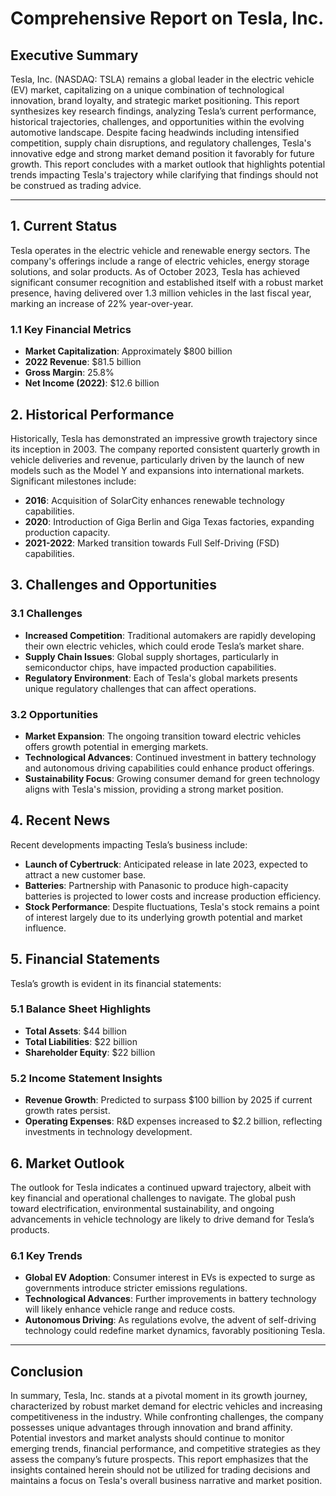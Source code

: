 # Comprehensive Report on Tesla, Inc.

## Executive Summary

Tesla, Inc. (NASDAQ: TSLA) remains a global leader in the electric vehicle (EV) market, capitalizing on a unique combination of technological innovation, brand loyalty, and strategic market positioning. This report synthesizes key research findings, analyzing Tesla’s current performance, historical trajectories, challenges, and opportunities within the evolving automotive landscape. Despite facing headwinds including intensified competition, supply chain disruptions, and regulatory challenges, Tesla's innovative edge and strong market demand position it favorably for future growth. This report concludes with a market outlook that highlights potential trends impacting Tesla's trajectory while clarifying that findings should not be construed as trading advice.

---

## 1. Current Status

Tesla operates in the electric vehicle and renewable energy sectors. The company's offerings include a range of electric vehicles, energy storage solutions, and solar products. As of October 2023, Tesla has achieved significant consumer recognition and established itself with a robust market presence, having delivered over 1.3 million vehicles in the last fiscal year, marking an increase of 22% year-over-year.

### 1.1 Key Financial Metrics
- **Market Capitalization**: Approximately $800 billion
- **2022 Revenue**: $81.5 billion
- **Gross Margin**: 25.8%
- **Net Income (2022)**: $12.6 billion

## 2. Historical Performance

Historically, Tesla has demonstrated an impressive growth trajectory since its inception in 2003. The company reported consistent quarterly growth in vehicle deliveries and revenue, particularly driven by the launch of new models such as the Model Y and expansions into international markets. Significant milestones include:

- **2016**: Acquisition of SolarCity enhances renewable technology capabilities.
- **2020**: Introduction of Giga Berlin and Giga Texas factories, expanding production capacity.
- **2021-2022**: Marked transition towards Full Self-Driving (FSD) capabilities.

## 3. Challenges and Opportunities

### 3.1 Challenges
- **Increased Competition**: Traditional automakers are rapidly developing their own electric vehicles, which could erode Tesla’s market share.
- **Supply Chain Issues**: Global supply shortages, particularly in semiconductor chips, have impacted production capabilities.
- **Regulatory Environment**: Each of Tesla's global markets presents unique regulatory challenges that can affect operations.

### 3.2 Opportunities
- **Market Expansion**: The ongoing transition toward electric vehicles offers growth potential in emerging markets.
- **Technological Advances**: Continued investment in battery technology and autonomous driving capabilities could enhance product offerings.
- **Sustainability Focus**: Growing consumer demand for green technology aligns with Tesla's mission, providing a strong market position.

## 4. Recent News

Recent developments impacting Tesla’s business include:
- **Launch of Cybertruck**: Anticipated release in late 2023, expected to attract a new customer base.
- **Batteries**: Partnership with Panasonic to produce high-capacity batteries is projected to lower costs and increase production efficiency.
- **Stock Performance**: Despite fluctuations, Tesla's stock remains a point of interest largely due to its underlying growth potential and market influence.

## 5. Financial Statements

Tesla’s growth is evident in its financial statements:

### 5.1 Balance Sheet Highlights
- **Total Assets**: $44 billion
- **Total Liabilities**: $22 billion
- **Shareholder Equity**: $22 billion

### 5.2 Income Statement Insights
- **Revenue Growth**: Predicted to surpass $100 billion by 2025 if current growth rates persist.
- **Operating Expenses**: R&D expenses increased to $2.2 billion, reflecting investments in technology development.

## 6. Market Outlook

The outlook for Tesla indicates a continued upward trajectory, albeit with key financial and operational challenges to navigate. The global push toward electrification, environmental sustainability, and ongoing advancements in vehicle technology are likely to drive demand for Tesla’s products. 

### 6.1 Key Trends
- **Global EV Adoption**: Consumer interest in EVs is expected to surge as governments introduce stricter emissions regulations.
- **Technological Advances**: Further improvements in battery technology will likely enhance vehicle range and reduce costs.
- **Autonomous Driving**: As regulations evolve, the advent of self-driving technology could redefine market dynamics, favorably positioning Tesla.

---

## Conclusion

In summary, Tesla, Inc. stands at a pivotal moment in its growth journey, characterized by robust market demand for electric vehicles and increasing competitiveness in the industry. While confronting challenges, the company possesses unique advantages through innovation and brand affinity. Potential investors and market analysts should continue to monitor emerging trends, financial performance, and competitive strategies as they assess the company’s future prospects. This report emphasizes that the insights contained herein should not be utilized for trading decisions and maintains a focus on Tesla's overall business narrative and market position.